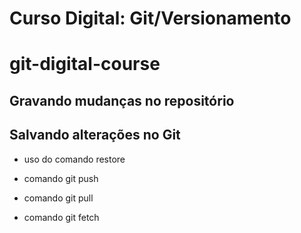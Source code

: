 
# Curso Digital: Git/Versionamento

# git-digital-course

## Gravando mudanças no repositório

## Salvando alterações no Git
* uso do comando restore

* comando git push
* comando git pull
* comando git fetch
